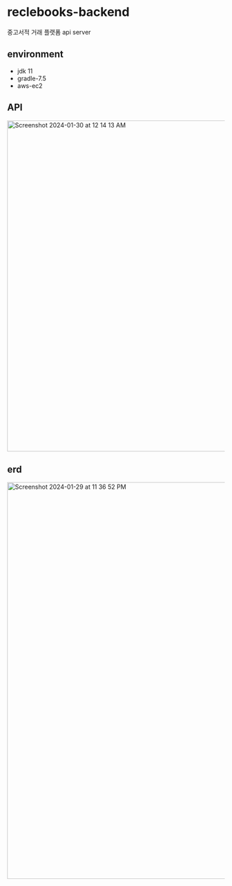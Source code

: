 # reclebooks-backend

중고서적 거래 플랫폼 api server

## environment
* jdk 11
* gradle-7.5
* aws-ec2

## API 
<img width="765" alt="Screenshot 2024-01-30 at 12 14 13 AM" src="https://github.com/yeongsang2/reclebooks/assets/77261327/c83d0fbd-a689-4be2-805e-0c5bc7eced41">


## erd
<img width="917" alt="Screenshot 2024-01-29 at 11 36 52 PM" src="https://github.com/yeongsang2/reclebooks/assets/77261327/76370a35-26ae-4edb-8201-9e3fdf4e765e">
